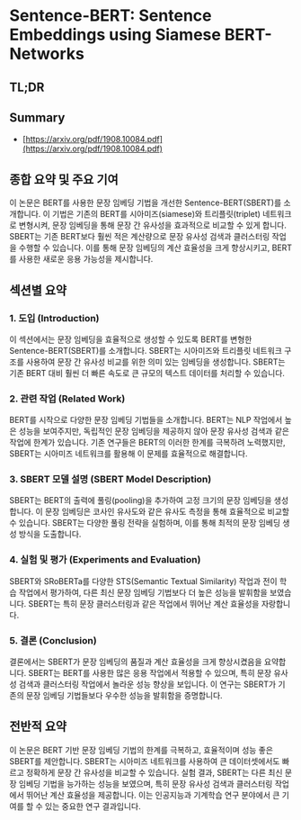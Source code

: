 # Sentence-BERT: Sentence Embeddings using Siamese BERT-Networks
## TL;DR
## Summary
- [https://arxiv.org/pdf/1908.10084.pdf](https://arxiv.org/pdf/1908.10084.pdf)

## 종합 요약 및 주요 기여

이 논문은 BERT를 사용한 문장 임베딩 기법을 개선한 Sentence-BERT(SBERT)를 소개합니다. 이 기법은 기존의 BERT를 시아미즈(siamese)와 트리플릿(triplet) 네트워크로 변형시켜, 문장 임베딩을 통해 문장 간 유사성을 효과적으로 비교할 수 있게 합니다. SBERT는 기존 BERT보다 훨씬 적은 계산량으로 문장 유사성 검색과 클러스터링 작업을 수행할 수 있습니다. 이를 통해 문장 임베딩의 계산 효율성을 크게 향상시키고, BERT를 사용한 새로운 응용 가능성을 제시합니다.

## 섹션별 요약

### 1. 도입 (Introduction)
이 섹션에서는 문장 임베딩을 효율적으로 생성할 수 있도록 BERT를 변형한 Sentence-BERT(SBERT)를 소개합니다. SBERT는 시아미즈와 트리플릿 네트워크 구조를 사용하여 문장 간 유사성 비교를 위한 의미 있는 임베딩을 생성합니다. SBERT는 기존 BERT 대비 훨씬 더 빠른 속도로 큰 규모의 텍스트 데이터를 처리할 수 있습니다.

### 2. 관련 작업 (Related Work)
BERT를 시작으로 다양한 문장 임베딩 기법들을 소개합니다. BERT는 NLP 작업에서 높은 성능을 보여주지만, 독립적인 문장 임베딩을 제공하지 않아 문장 유사성 검색과 같은 작업에 한계가 있습니다. 기존 연구들은 BERT의 이러한 한계를 극복하려 노력했지만, SBERT는 시아미즈 네트워크를 활용해 이 문제를 효율적으로 해결합니다.

### 3. SBERT 모델 설명 (SBERT Model Description)
SBERT는 BERT의 출력에 풀링(pooling)을 추가하여 고정 크기의 문장 임베딩을 생성합니다. 이 문장 임베딩은 코사인 유사도와 같은 유사도 측정을 통해 효율적으로 비교할 수 있습니다. SBERT는 다양한 풀링 전략을 실험하며, 이를 통해 최적의 문장 임베딩 생성 방식을 도출합니다.

### 4. 실험 및 평가 (Experiments and Evaluation)
SBERT와 SRoBERTa를 다양한 STS(Semantic Textual Similarity) 작업과 전이 학습 작업에서 평가하여, 다른 최신 문장 임베딩 기법보다 더 높은 성능을 발휘함을 보였습니다. SBERT는 특히 문장 클러스터링과 같은 작업에서 뛰어난 계산 효율성을 자랑합니다.

### 5. 결론 (Conclusion)
결론에서는 SBERT가 문장 임베딩의 품질과 계산 효율성을 크게 향상시켰음을 요약합니다. SBERT는 BERT를 사용한 많은 응용 작업에서 적용할 수 있으며, 특히 문장 유사성 검색과 클러스터링 작업에서 놀라운 성능 향상을 보입니다. 이 연구는 SBERT가 기존의 문장 임베딩 기법들보다 우수한 성능을 발휘함을 증명합니다.

## 전반적 요약

이 논문은 BERT 기반 문장 임베딩 기법의 한계를 극복하고, 효율적이며 성능 좋은 SBERT를 제안합니다. SBERT는 시아미즈 네트워크를 사용하여 큰 데이터셋에서도 빠르고 정확하게 문장 간 유사성을 비교할 수 있습니다. 실험 결과, SBERT는 다른 최신 문장 임베딩 기법을 능가하는 성능을 보였으며, 특히 문장 유사성 검색과 클러스터링 작업에서 뛰어난 계산 효율성을 제공합니다. 이는 인공지능과 기계학습 연구 분야에서 큰 기여를 할 수 있는 중요한 연구 결과입니다.
